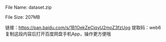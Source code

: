 File Name: dataset.zip

File Size: 207MB

链接：https://pan.baidu.com/s/1B1OekZeCiqyU2moZ3fzUog 
提取码：web6 
复制这段内容后打开百度网盘手机App，操作更方便哦


